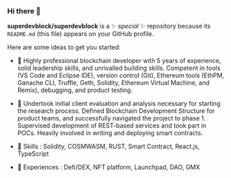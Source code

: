 ### Hi there 👋

**superdevblock/superdevblock** is a ✨ _special_ ✨ repository because its `README.md` (this file) appears on your GitHub profile.

Here are some ideas to get you started:

- 🌱 Highly professional blockchain developer with 5 years of experience, solid leadership skills, and unrivalled building skills. Competent in tools (VS Code and Eclipse IDE), version control (Git), Ethereum tools (EthPM, Ganache CLI, Truffle, Geth, Solidity, Ethereum Virtual Machine, and Remix), debugging, and product testing.

- 🌱 Undertook initial client evaluation and analysis necessary for starting the research process. Defined Blockchain Development Structure for product teams, and successfully navigated the project to phase 1. Supervised development of REST-based services and took part in POCs. Heavily involved in writing and deploying smart contracts.

- 👯 Skills : Solidity, COSMWASM, RUST, Smart Contract, React.js, TypeScript
- 👯 Experiences : Defi/DEX, NFT platform, Launchpad, DAO, GMX
